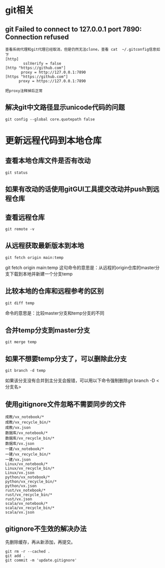 # git相关
## git Failed to connect to 127.0.0.1 port 7890: Connection refused
```
查看系统代理和git代理已经取消，但是仍然无法clone，查看 cat  ~/.gitconfig信息如下
[http]
        sslVerify = false
[http "https://github.com"]
       proxy = http://127.0.0.1:7890
[https "https://github.com"]
      proxy = https://127.0.0.1:7890

把proxy注释掉后正常
```

## 解决git中文路径显示unicode代码的问题
```linux
git config --global core.quotepath false
```
# 更新远程代码到本地仓库
## 查看本地仓库文件是否有改动
```Linux
git status
```
## 如果有改动的话使用gitGUI工具提交改动并push到远程仓库

## 查看远程仓库
```linux
git remote -v
```
## 从远程获取最新版本到本地
```linux
git fetch origin main:temp
```
git fetch origin main:temp 这句命令的意思是：从远程的origin仓库的master分支下载到本地并新建一个分支temp
## 比较本地的仓库和远程参考的区别
```Linux
git diff temp
```
命令的意思是：比较master分支和temp分支的不同

## 合并temp分支到master分支
```Linux
git merge temp
```
## 如果不想要temp分支了，可以删除此分支
```Linux
git branch -d temp
```
如果该分支没有合并到主分支会报错，可以用以下命令强制删除git branch -D <分支名>


## 使用gitignore文件忽略不需要同步的文件
```
成教/vx_notebook/*
成教/vx_recycle_bin/*
成教/vx.json
数据库/vx_notebook/*
数据库/vx_recycle_bin/*
数据库/vx.json
一建/vx_notebook/*
一建/vx_recycle_bin/*
一建/vx.json
Linux/vx_notebook/*
Linux/vx_recycle_bin/*
Linux/vx.json
python/vx_notebook/*
python/vx_recycle_bin/*
python/vx.json
rust/vx_notebook/*
rust/vx_recycle_bin/*
rust/vx.json
scala/vx_notebook/*
scala/vx_recycle_bin/*
scala/vx.json
```
## gitignore不生效的解决办法
先删除缓存，再从新添加，再提交。
```linux
git rm -r --cached .
git add .
git commit -m 'update.gitignore'
```